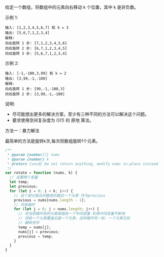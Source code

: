 给定一个数组，将数组中的元素向右移动 k 个位置，其中 k 是非负数。

示例 1:
```
输入: [1,2,3,4,5,6,7] 和 k = 3
输出: [5,6,7,1,2,3,4]
解释:
向右旋转 1 步: [7,1,2,3,4,5,6]
向右旋转 2 步: [6,7,1,2,3,4,5]
向右旋转 3 步: [5,6,7,1,2,3,4]
```

示例 2:

```
输入: [-1,-100,3,99] 和 k = 2
输出: [3,99,-1,-100]
解释: 
向右旋转 1 步: [99,-1,-100,3]
向右旋转 2 步: [3,99,-1,-100]
```

说明:
* 尽可能想出更多的解决方案，至少有三种不同的方法可以解决这个问题。
* 要求使用空间复杂度为 O(1) 的 原地 算法。

方法一：暴力解法

最简单的方法是旋转k次,每次将数组旋转1个元素。

```js
/**
 * @param {number[]} nums
 * @param {number} k
 * @return {void} Do not return anything, modify nums in-place instead.
 */
var rotate = function (nums, k) {
  // 设置两个变量
  let temp;
  let previous;
  for (let i = 0; i < k; i++) {
    // 这个部分取出的数组的最后一个元素 作为previous
    previous = nums[nums.length - 1];
    // 内层循环 
    for (let j = 0; j < nums.length; j++) {
      // 将当前循环到的元素赋值给一个中间变量 利用中间变量不断地
      // 将前一个元素覆盖后面一个元素，这样循环完一轮，一个元素已经
      // 翻转完毕
      temp = nums[j];
      nums[j] = previous;
      previous = temp;
    }
  }
}
```
